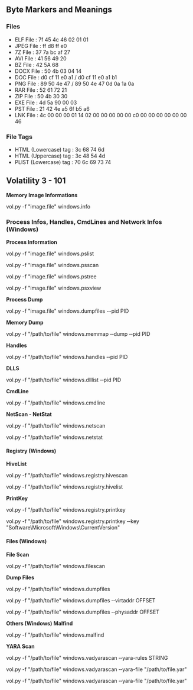 <h2>Byte Markers and Meanings</h2>

<h3>Files</h3>
<ul>
<li>ELF File : 7f 45 4c 46 02 01 01</li>
<li>JPEG File : ff d8 ff e0</li>
<li>7Z File : 37 7a bc af 27</li>
<li>AVI File : 41 56 49 20</li>
<li>BZ File : 42 5A 68</li>
<li>DOCX File : 50 4b 03 04 14</li>
<li>DOC File : d0 cf 11 e0 a1 / d0 cf 11 e0 a1 b1</li>
<li>PNG File : 89 50 4e 47 / 89 50 4e 47 0d 0a 1a 0a</li>
<li>RAR File : 52 61 72 21</li>
<li>ZIP File : 50 4b 30 30</li>
<li>EXE File : 4d 5a 90 00 03</li>
<li>PST File : 21 42 4e a5 6f b5 a6</li>
<li>LNK File : 4c 00 00 00 01 14 02 00 00 00 00 00 c0 00 00 00 00 00 00 46</li>
</ul>

<h3>File Tags</h3>
<ul>
<li>HTML (Lowercase) tag : 3c 68 74 6d</li>
<li>HTML (Uppercase) tag : 3c 48 54 4d</li>
<li>PLIST (Lowercase) tag : 70 6c 69 73 74</li>
</ul>

<h2>Volatility 3 - 101</h2>
<b>Memory Image Informations</b>
<p>vol.py -f "image.file" windows.info</p>
<h3>Process Infos, Handles, CmdLines and Network Infos (Windows)</h3>
<b>Process Information</b>
<p>vol.py -f "image.file" windows.pslist</p>
<p>vol.py -f "image.file" windows.psscan</p>
<p>vol.py -f "image.file" windows.pstree</p>
<p>vol.py -f "image.file" windows.psxview</p>
<b>Process Dump</b>
<p>vol.py -f "image.file" windows.dumpfiles --pid PID</p>
<b>Memory Dump</b>
<p>vol.py -f "/path/to/file" windows.memmap ‑‑dump ‑‑pid PID</p>
<b>Handles</b>
<p>vol.py -f "/path/to/file" windows.handles ‑‑pid PID</p>
<b>DLLS</b>
<p>vol.py -f "/path/to/file" windows.dlllist ‑‑pid PID</p>
<b>CmdLine</b>
<p>vol.py -f "/path/to/file" windows.cmdline</p>
<b>NetScan - NetStat</b>
<p>vol.py -f "/path/to/file" windows.netscan</p>
<p>vol.py -f "/path/to/file" windows.netstat</p>
<h4>Registry (Windows)</h4>
<b>HiveList</b>
<p>vol.py -f "/path/to/file" windows.registry.hivescan</p>
<p>vol.py -f "/path/to/file" windows.registry.hivelist</p>
<b>PrintKey</b>
<p>vol.py -f "/path/to/file" windows.registry.printkey</p>
<p>vol.py -f "/path/to/file" windows.registry.printkey ‑‑key "Software\Microsoft\Windows\CurrentVersion"</p>
<h4>Files (Windows)</h4>
<b>File Scan</b>
<p>vol.py -f "/path/to/file" windows.filescan</p>
<b>Dump Files</b>
<p>vol.py -f "/path/to/file" windows.dumpfiles</p>
<p>vol.py -f "/path/to/file" windows.dumpfiles ‑‑virtaddr OFFSET</p>
<p>vol.py -f "/path/to/file" windows.dumpfiles ‑‑physaddr OFFSET</p>
<b>Others (Windows)</b>
<b>Malfind</b>
<p>vol.py -f "/path/to/file" windows.malfind</p>
<b>YARA Scan</b>
<p>vol.py -f "/path/to/file" windows.vadyarascan ‑‑yara-rules STRING</p>
<p>vol.py -f "/path/to/file" windows.vadyarascan ‑‑yara-file "/path/to/file.yar"</p>
<p>vol.py -f "/path/to/file" windows.vadyarascan ‑‑yara-file "/path/to/file.yar"</p>
